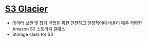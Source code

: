 # [S3 Glacier](https://docs.aws.amazon.com/ko_kr/amazonglacier/latest/dev/introduction.html)
- 데이터 보관 및 장기 백업을 위한 안전하고 안정적이며 비용이 매우 저렴한 Amazon S3 스토리지 클래스
- Storage class for S3